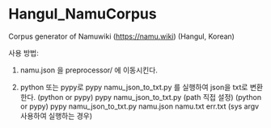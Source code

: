 # Hangul_NamuCorpus
Corpus generator of Namuwiki (https://namu.wiki) (Hangul, Korean)

사용 방법: 

1. namu.json 을 preprocessor/ 에 이동시킨다.

2. python 또는 pypy로 pypy namu_json_to_txt.py 를 실행하여 json을 txt로 변환한다.
(python or pypy) pypy namu_json_to_txt.py (path 직접 설정)
(python or pypy) pypy namu_json_to_txt.py namu.json namu.txt err.txt (sys argv 사용하여 실행하는 경우)

